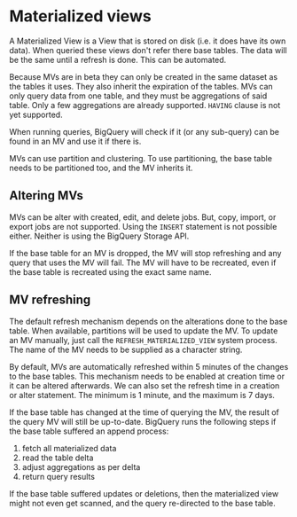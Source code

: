 # Materialized views

A Materialized View is a View that is stored on disk (i.e. it does have its own data). When queried these views don't refer there base tables. The data will be the same until a refresh is done. This can be automated.

Because MVs are in beta they can only be created in the same dataset as the tables it uses. They also inherit the expiration of the tables. MVs can only query data from one table, and they must be aggregations of said table. Only a few aggregations are already supported. `HAVING` clause is not yet supported.

When running queries, BigQuery will check if it (or any sub-query) can be found in an MV and use it if there is.

MVs can use partition and clustering. To use partitioning, the base table needs to be partitioned too, and the MV inherits it.

## Altering MVs

MVs can be alter with created, edit, and delete jobs. But, copy, import, or export jobs are not supported. Using the `INSERT` statement is not possible either. Neither is using the BigQuery Storage API.

If the base table for an MV is dropped, the MV will stop refreshing and any query that uses the MV will fail. The MV will have to be recreated, even if the base table is recreated using the exact same name.

## MV refreshing

The default refresh mechanism depends on the alterations done to the base table. When available, partitions will be used to update the MV. To update an MV manually, just call the `REFRESH_MATERIALIZED_VIEW` system process. The name of the MV needs to be supplied as a character string.

By default, MVs are automatically refreshed within 5 minutes of the changes to the base tables. This mechanism needs to be enabled at creation time or it can be altered afterwards. We can also set the refresh time in a creation or alter statement. The minimum is 1 minute, and the maximum is 7 days.

If the base table has changed at the time of querying the MV, the result of the query MV will still be up-to-date. BigQuery runs the following steps if the base table suffered an append process:

1. fetch all materialized data
2. read the table delta
3. adjust aggregations as per delta
4. return query results

If the base table suffered updates or deletions, then the materialized view might not even get scanned, and the query re-directed to the base table.
